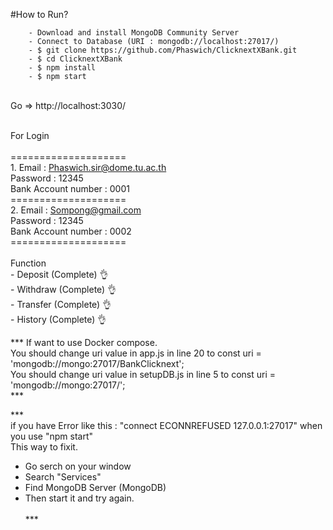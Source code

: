 #How to Run?
```
    - Download and install MongoDB Community Server
    - Connect to Database (URI : mongodb://localhost:27017/)
    - $ git clone https://github.com/Phaswich/ClicknextXBank.git
    - $ cd ClicknextXBank
    - $ npm install
    - $ npm start
 ```
   <br>
   Go => http://localhost:3030/<br>
<br>

For Login<br>
<br>
     ====================<br>
        1. Email : Phaswich.sir@dome.tu.ac.th<br>
         Password : 12345<br>
         Bank Account number : 0001<br>
     ====================<br>
         2. Email : Sompong@gmail.com<br>
         Password : 12345<br>
         Bank Account number : 0002<br>
     ====================<br>
 <br>
Function<br> - Deposit (Complete) :ok_hand:<br>
         - Withdraw (Complete) :ok_hand:<br>
         - Transfer (Complete) :ok_hand:<br>
         - History (Complete) :ok_hand:<br>
         
*** If want to use Docker compose. <br>
You should change uri value in app.js in line 20 to const uri = 'mongodb://mongo:27017/BankClicknext';<br>
You should change uri value in setupDB.js in line 5 to const uri = 'mongodb://mongo:27017/';<br>***

***<br>
if you have Error like this : "connect ECONNREFUSED 127.0.0.1:27017" when you use "npm start"<br>
This way to fixit. <br>
- Go serch on your window<br>
- Search "Services"<br>
- Find MongoDB Server (MongoDB)<br>
- Then start it and try again.<br>
<br>***



